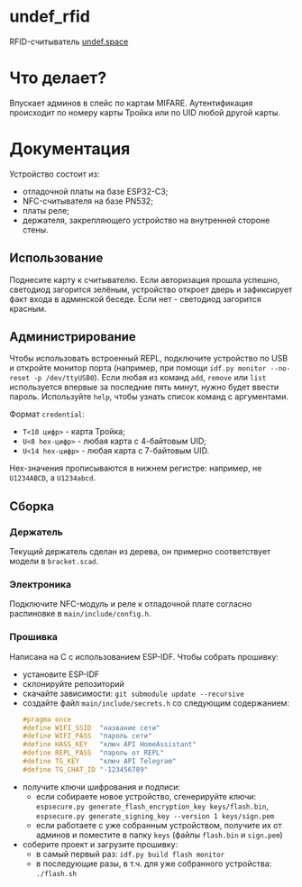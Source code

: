 # undef_rfid
RFID-считыватель [undef.space](https://undef.club)

# Что делает?
Впускает админов в спейс по картам MIFARE. Аутентификация происходит по номеру
карты Тройка или по UID любой другой карты.

# Документация
Устройство состоит из:
  - отладочной платы на базе ESP32-C3;
  - NFC-считывателя на базе PN532;
  - платы реле;
  - держателя, закрепляющего устройство на внутренней стороне стены.

## Использование
Поднесите карту к считывателю. Если авторизация прошла успешно, светодиод
загорится зелёным, устройство откроет дверь и зафиксирует факт входа в админской
беседе. Если нет - светодиод загорится красным.

## Администрирование
Чтобы использовать встроенный REPL, подключите устройство по USB и откройте
монитор порта (например, при помощи
`idf.py monitor --no-reset -p /dev/ttyUSB0`). Если любая из команд `add`,
`remove` или `list` используется впервые за последние пять минут, нужно будет
ввести пароль. Используйте `help`, чтобы узнать список команд с аргументами.

Формат `credential`:
  - `T<10 цифр>` - карта Тройка;
  - `U<8 hex-цифр>` - любая карта с 4-байтовым UID;
  - `U<14 hex-цифр>` - любая карта с 7-байтовым UID.

Hex-значения прописываются в нижнем регистре: например, не `U1234ABCD`, а
`U1234abcd`.

## Сборка

### Держатель
Текущий держатель сделан из дерева, он примерно соответствует модели в
`bracket.scad`.

### Электроника
Подключите NFC-модуль и реле к отладочной плате согласно распиновке в
`main/include/config.h`.

### Прошивка
Написана на C с использованием ESP-IDF. Чтобы собрать прошивку:
  - установите ESP-IDF
  - склонируйте репозиторий
  - скачайте зависимости: `git submodule update --recursive`
  - создайте файл `main/include/secrets.h` со следующим содержанием:
    ```c
    #pragma once
    #define WIFI_SSID  "название сети"
    #define WIFI_PASS  "пароль сети"
    #define HASS_KEY   "ключ API HomeAssistant"
    #define REPL_PASS  "пароль от REPL"
    #define TG_KEY     "ключ API Telegram"
    #define TG_CHAT_ID "-123456789"
    ```
  - получите ключи шифрования и подписи:
    - если собираете новое устройство, сгенерируйте ключи:
      `espsecure.py generate_flash_encryption_key keys/flash.bin`,
      `espsecure.py generate_signing_key --version 1 keys/sign.pem`
    - если работаете с уже собранным устройством, получите их от админов и
      поместите в папку `keys` (файлы `flash.bin` и `sign.pem`)
  - соберите проект и загрузите прошивку:
    - в самый первый раз: `idf.py build flash monitor`
    - в последующие разы, в т.ч. для уже собранного устройства: `./flash.sh`
